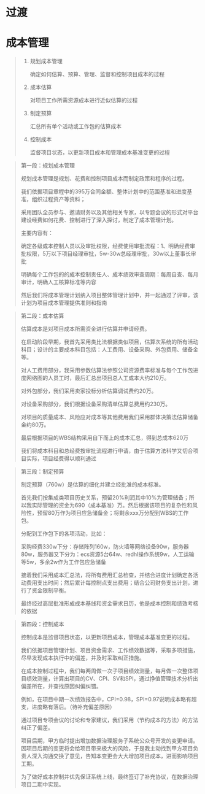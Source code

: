 # 过渡

# 成本管理

> 1. 规划成本管理
>
>    确定如何估算、预算、管理、监督和控制项目成本的过程
>
> 2. 成本估算
>
>    对项目工作所需资源成本进行近似估算的过程
>
> 3. 制定预算
>
>    汇总所有单个活动或工作包的估算成本
>
> 4. 控制成本
>
>    监督项目状态，以更新项目成本和管理成本基准变更的过程

> 第一段：规划成本管理
>
> 规划成本管理是规划、花费和控制项目成本而制定政策和程序的过程。
>
> 我们依据项目章程中的395万合同金额、整体计划中的范围基准和进度基准，组织过程资产等资料；
>
> 采用团队全员参与、邀请财务以及其他相关专家，以专题会议的形式对平台建设经费如何花费、控制进行了深入探讨，制定了成本管理计划。
>
> 主要内容有：
>
> 确定各级成本控制人员以及审批权限，经费使用审批流程：1、明确经费审批权限，5万以下项目经理审批，5w-30w总经理审批，30w以上董事长审批
>
> 明确每个工作包的的成本控制责任人、成本绩效审查周期：每周自查、每月审计，明确人工核算标准等内容
>
> 然后我们将成本管理计划纳入项目整体管理计划中，并一起通过了评审，该计划为项目成本管理提供准则和指南

> 第二段：成本估算
>
> 估算成本是对项目成本所需资金进行估算并申请经费。
>
> 在启动阶段早期，我首先采用类比法根据类似项目，估算次系统的所有活动科目；设计的主要成本科目包括：人工费用、设备采购、外包费用、储备金等。
>
> 对人工费用部分，我采用参数估算法参照公司资源费率标准与每个工作包进度网络图的人员工时，最后汇总出项目总人工成本大约210万。
>
> 对外包部分，我们采用卖家投标分析估算调试费约20万。
>
> 对设备采购部分，我们根据设备采购清单估算总费用约230万。
>
> 对项目的质量成本、风险应对成本等其他费用我们采用群体决策法估算储备金约80万。
>
> 最后根据项目的WBS结构采用自下而上的成本汇总，得到总成本620万
>
> 我们将成本科目和总经费按审批流程进行申请，由于估算方法科学又切合项目实际，项目经费得以顺利通过

> 第三段：制定预算
>
> 制定预算（760w）是估算的细化并建立经批准的成本标准。
>
> 首先我们按集成类项目历史关系，预留20%利润其中10%为管理储备；所以我实际管理的资金为690（成本基准）万。然后根据该项目的复杂性和风险性，预留80万作为项目应急储备金；将剩余xxx万分配到WBS的工作包。
>
> 分配到工作包下的各项活动，比如：
>
> 采购经费330w下分：存储阵列160w，防火墙等网络设备90w，服务器80w，服务器又下分为：ecs资源5台64w、redhl操作系统9w，人工运输等5w，多余2w作为工作包应急储备
>
> 接着我们采用成本汇总法，将所有费用汇总检查，并结合进度计划确定各活动费用支出时间；然后累计每控制点支出费用；结合公司财务支出计划，进行了资金限制平衡。
>
> 最终经过高层批准形成成本基线和资金需求日历，他是成本控制和绩效考核的依据

> 第四段：控制成本
>
> 控制成本是监督项目状态，以更新项目成本，管理成本基准变更的过程。
>
> 我们依据项目管理计划、项目资金需求、工作绩效数据等，采取多项措施，尽早发现成本执行中的偏差，并及时采取纠正措施。
>
> 在成本控制过程中，我们每两周做一次子项目绩效测量，每月做一次整体项目绩效测量，计算出项目的CV、CPI、SV和SPI，通过挣值管理技术分析出偏差所在，并查找原因纠偏纠错。
>
> 例如，在项目中期一次绩效报告中，CPI=0.98，SPI=0.97说明成本略有超支，进度略有落后。（待补充偏差原因）
>
> 通过项目专项会议的讨论和专家建议，我们采用（节约成本的方法）的方法纠正了偏差。
>
> 项目后期，甲方临时提出增加数据治理服务子系统公众号开发的变更申请。因项目后期的变更将会给项目带来极大的风险，于是我主动找到甲方项目负责人深入沟通交换了意见，告知本变更会大大增加项目成本，进而影响项目工期。
>
> 为了做好成本控制并优先保证系统上线，最终签订了补充协议，在数据治理项目二期中实现。